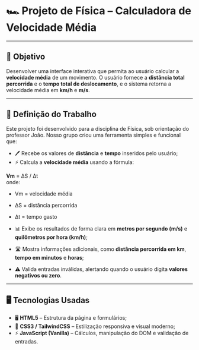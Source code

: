 # 🏎️ Projeto de Física – Calculadora de Velocidade Média

---

## 📐 Objetivo
Desenvolver uma interface interativa que permita ao usuário calcular a **velocidade média** de um movimento. O usuário fornece a **distância total percorrida** e o **tempo total de deslocamento**, e o sistema retorna a velocidade média em **km/h** e **m/s**.

---

## 🚀 Definição do Trabalho
Este projeto foi desenvolvido para a disciplina de Física, sob orientação do professor João. Nosso grupo criou uma ferramenta simples e funcional que:  

- 🖊️ Recebe os valores de **distância** e **tempo** inseridos pelo usuário;  
- ⚡ Calcula a **velocidade média** usando a fórmula:  

**Vm** = ΔS / Δt  
onde:  
- Vm = velocidade média  
- ΔS = distância percorrida  
- Δt = tempo gasto

- 📊 Exibe os resultados de forma clara em **metros por segundo (m/s)** e **quilômetros por hora (km/h)**;  
- 🛣️ Mostra informações adicionais, como **distância percorrida em km**, **tempo em minutos** e **horas**;  
- ⚠️ Valida entradas inválidas, alertando quando o usuário digita **valores negativos ou zero**.

---

## 🖥️ Tecnologias Usadas
- 🖥️ **HTML5** – Estrutura da página e formulários;  
- 🎨 **CSS3 / TailwindCSS** – Estilização responsiva e visual moderno;  
- ⚡ **JavaScript (Vanilla)** – Cálculos, manipulação do DOM e validação de entradas.
